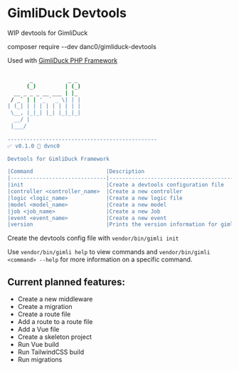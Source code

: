 # GimliDuck Devtools

WIP devtools for GimliDuck

composer require --dev danc0/gimliduck-devtools

Used with [GimliDuck PHP Framework](https://github.com/dvnc0/gimli-php)

```bash

       _           _ _ 
      (_)         | (_)
  __ _ _ _ __ ___ | |_ 
 / _` | | '_ ` _ \| | |
| (_| | | | | | | | | |
 \__, |_|_| |_| |_|_|_|
  __/ |                
 |___/                 
                                                               
-----------------------------------------------
✅ v0.1.0 👾 dvnc0

Devtools for GimliDuck Framework

|Command                       |Description                               |
|------------------------------|------------------------------------------|
|init                          |Create a devtools configuration file      |
|controller <controller_name>  |Create a new controller                   |
|logic <logic_name>            |Create a new logic file                   |
|model <model_name>            |Create a new model                        |
|job <job_name>                |Create a new Job                          |
|event <event_name>            |Create a new event                        |
|version                       |Prints the version information for gimli  |
```

Create the devtools config file with `vendor/bin/gimli init`

Use `vendor/bin/gimli help` to view commands and `vendor/bin/gimli <command> --help` for more information on a specific command.

## Current planned features:
- Create a new middleware
- Create a migration
- Create a route file
- Add a route to a route file
- Add a Vue file
- Create a skeleton project
- Run Vue build
- Run TailwindCSS build
- Run migrations